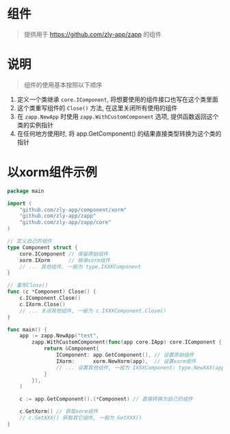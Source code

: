 # 组件

> 提供用于 https://github.com/zly-app/zapp 的组件

# 说明

> 组件的使用基本按照以下顺序

1. 定义一个类继承 `core.IComponent`, 将想要使用的组件接口也写在这个类里面
2. 这个类重写组件的 `Close()` 方法, 在这里关闭所有使用的组件
3. 在 `zapp.NewApp` 时使用 `zapp.WithCustomComponent` 选项, 提供函数返回这个类的实例指针
4. 在任何地方使用时, 将 app.GetComponent() 的结果直接类型转换为这个类的指针

# 以xorm组件示例

```go
package main

import (
	"github.com/zly-app/component/xorm"
	"github.com/zly-app/zapp"
	"github.com/zly-app/zapp/core"
)

// 定义自己的组件
type Component struct {
	core.IComponent // 保留原始组件
	xorm.IXorm      // 继承xorm组件
	// ... 其他组件, 一般为 type.IXXXComponent
}

// 重写Close()
func (c *Component) Close() {
	c.IComponent.Close()
	c.IXorm.Close()
	// ... 关闭其他组件, 一般为 c.IXXXComponent.Close()
}

func main() {
	app := zapp.NewApp("test",
		zapp.WithCustomComponent(func(app core.IApp) core.IComponent { // 自定义返回自己的组件
			return &Component{
				IComponent: app.GetComponent(), // 设置原始组件
				IXorm:      xorm.NewXorm(app),  // 设置xorm组件
				// ... 设置其他组件, 一般为 IXXXComponent: type.NewXXX(app)
			}
		}),
	)

	c := app.GetComponent().(*Component) // 直接转换为自己的组件

	c.GetXorm() // 获取xorm组件
	// c.GetXXX() 获取其它组件, 一般为 GetXXX()
}
```
